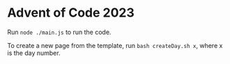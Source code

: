 # Advent of Code 2023

Run `node ./main.js` to run the code.

To create a new page from the template, run `bash createDay.sh x`, where x is the day number.